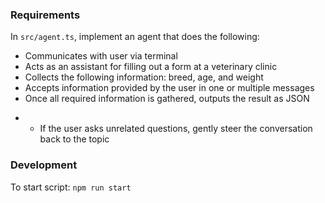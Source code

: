 ### Requirements

In `src/agent.ts`, implement an agent that does the following:
- Communicates with user via terminal
- Acts as an assistant for filling out a form at a veterinary clinic
- Collects the following information: breed, age, and weight
- Accepts information provided by the user in one or multiple messages
- Once all required information is gathered, outputs the result as JSON
* - If the user asks unrelated questions, gently steer the conversation back to the topic


### Development

To start script:
`npm run start`